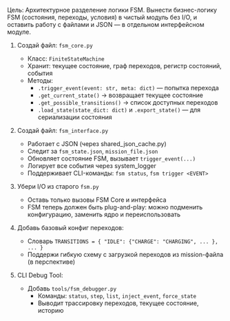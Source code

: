 
Цель: Архитектурное разделение логики FSM. Вынести бизнес-логику FSM (состояния, переходы, условия) в чистый модуль без I/O, и оставить работу с файлами и JSON — в отдельном интерфейсном модуле.

1. Создай файл: `fsm_core.py`
   - Класс: `FiniteStateMachine`
   - Хранит: текущее состояние, граф переходов, регистр состояний, события
   - Методы:
     - `.trigger_event(event: str, meta: dict)` — попытка перехода
     - `.get_current_state()` → возвращает текущее состояние
     - `.get_possible_transitions()` → список доступных переходов
     - `.load_state(state_dict: dict)` и `.export_state()` — для сериализации состояния

2. Создай файл: `fsm_interface.py`
   - Работает с JSON (через shared_json_cache.py)
   - Следит за `fsm_state.json`, `mission_file.json`
   - Обновляет состояние FSM, вызывает `trigger_event(...)`
   - Логирует все события через system_logger
   - Поддерживает CLI-команды: `fsm status`, `fsm trigger <EVENT>`

3. Убери I/O из старого `fsm.py`
   - Оставь только вызовы FSM Core и интерфейса
   - FSM теперь должен быть plug-and-play: можно подменить конфигурацию, заменить ядро и переиспользовать

4. Добавь базовый конфиг переходов:
   - Словарь `TRANSITIONS = { "IDLE": {"CHARGE": "CHARGING", ... }, ... }`
   - Поддержи гибкую схему с загрузкой переходов из mission-файла (в перспективе)

5. CLI Debug Tool:
   - Добавь `tools/fsm_debugger.py`
     - Команды: `status`, `step`, `list`, `inject_event`, `force_state`
     - Выводит трассировку переходов, текущее состояние, историю
